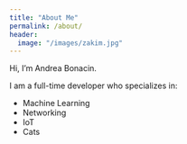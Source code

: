 ```yaml
---
title: "About Me"
permalink: /about/
header:
  image: "/images/zakim.jpg"
---
```


Hi, I’m Andrea Bonacin.

I am a full-time developer who specializes in:
* Machine Learning
* Networking
* IoT
* Cats
